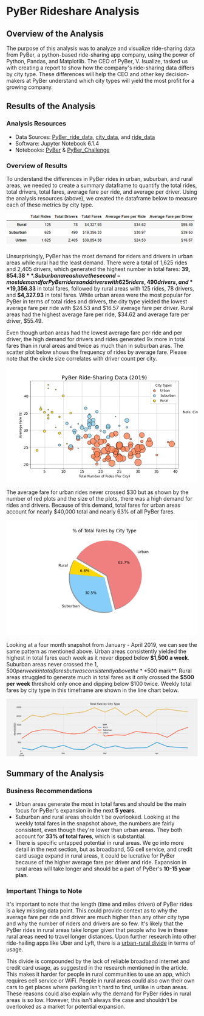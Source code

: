 # PyBer Rideshare Analysis

## Overview of the Analysis

The purpose of this analysis was to analyze and visualize ride-sharing data from PyBer, a python-based ride-sharing app company, using the power of Python, Pandas, and Matplotlib. The CEO of PyBer, V. Isualize, tasked us with creating a report to show how the company's ride-sharing data differs by city type. These differences will help the CEO and other key decision-makers at PyBer understand which city types will yield the most profit for a growing company.

## Results of the Analysis

### Analysis Resources
* Data Sources: [PyBer_ride_data](https://github.com/dwwatson1/PyBer_Analysis/blob/main/Resources/PyBer_ride_data.csv), [city_data](https://github.com/dwwatson1/PyBer_Analysis/blob/main/Resources/city_data.csv), and [ride_data](https://github.com/dwwatson1/PyBer_Analysis/blob/main/Resources/ride_data.csv)
* Software: Jupyter Notebook 6.1.4 
* Notebooks: [PyBer](https://github.com/dwwatson1/PyBer_Analysis/blob/main/PyBer.ipynb) & [PyBer_Challenge](https://github.com/dwwatson1/PyBer_Analysis/blob/main/PyBer_Challenge.ipynb)
 
### Overview of Results 

To understand the differences in PyBer rides in urban, suburban, and rural areas, we needed to create a summary dataframe to quantify the total rides, total drivers, total fares, average fare per ride, and average per driver. Using the analysis resources (above), we created the dataframe below to measure each of these metrics by city type. 

![PyBer_Overview](https://github.com/dwwatson1/PyBer_Analysis/blob/main/analysis/PyBer_Overview.PNG)

Unsurprisingly, PyBer has the most demand for riders and drivers in urban areas while rural had the least demand. There were a total of 1,625 rides and 2,405 drivers, which generated the highest number in total fares: **$39,854.38**. Suburban areas have the second-most demand for PyBer riders and drivers with 625 riders, 490 drivers, and **$19,356.33** in total fares, followed by rural areas with 125 rides, 78 drivers, and **$4,327.93** in total fares. While urban areas were the most popular for PyBer in terms of total rides and drivers, the city type yielded the lowest average fare per ride with $24.53 and $16.57 average fare per driver. Rural areas had the highest average fare per ride, $34.62 and average fare per driver, $55.49.

Even though urban areas had the lowest average fare per ride and per driver, the high demand for drivers and rides generated 9x more in total fares than in rural areas and twice as much than in suburban aras. The scatter plot below shows the frequency of rides by average fare. Please note that the circle size correlates with driver count per city.

![Fig.1](https://github.com/dwwatson1/PyBer_Analysis/blob/main/analysis/Fig1.png)

The average fare for urban rides never crossed $30 but as shown by the number of red plots and the size of the plots, there was a high demand for rides and drivers. Because of this demand, total fares for urban areas account for nearly $40,000 total and nearly 63% of all PyBer fares.

![Fig.5](https://github.com/dwwatson1/PyBer_Analysis/blob/main/analysis/Fig5.png)

Looking at a four month snapshot from January - April 2019, we can see the same pattern as mentioned above. Urban areas consistently yielded the highest in total fares each week as it never dipped below **$1,500 a week**. Suburban areas never crossed the $1,500 per week in total fares but was consistently above the **$500 mark**. Rural areas struggled to generate much in total fares as it only crossed the **$500 per week** threshold only once and dipping below $100 twice. Weekly total fares by city type in this timeframe are shown in the line chart below.

![PyBer_fare_summary](https://github.com/dwwatson1/PyBer_Analysis/blob/main/analysis/PyBer_fare_summary.png)

## Summary of the Analysis

### Business Recommendations

-  Urban areas generate the most in total fares and should be the main focus for PyBer's expansion in the next **5 years**.
-  Suburban and rural areas shouldn't be overlooked. Looking at the weekly total fares in the snapshot above, the numbers are fairly consistent, even though they're lower than urban areas. They both account for **33% of total fares**, which is substantial.
-  There is specific untapped potential in rural areas. We go into more detail in the next section, but as broadband, 5G cell service, and credit card usage expand in rural areas, it could be lucrative for PyBer because of the higher average fare per driver and ride. Expansion in rural areas will take longer and should be a part of PyBer's **10-15 year plan**.

### Important Things to Note
  
It's important to note that the length (time and miles driven) of PyBer rides is a key missing data point. This could provide context as to why the average fare per ride and driver are much higher than any other city type and why the number of riders and drivers are so few. It's likely that the PyBer rides in rural areas take longer given that people who live in these rural areas need to travel longer distances. Upon further research into other ride-hailing apps like Uber and Lyft, there is a [urban-rural divide](https://www.vox.com/the-goods/2019/1/11/18179036/uber-lyft-rural-areas-subscription-model) in terms of usage. 

This divide is compounded by the lack of reliable broadband internet and credit card usage, as suggested in the research mentioned in the article. This makes it harder for people in rural communities to use an app, which requires cell service or WiFi. People in rural areas could also own their own cars to get places where parking isn't hard to find, unlike in urban areas. These reasons could also explain why the demand for PyBer rides in rural areas is so low. However, this isn't always the case and shouldn't be overlooked as a market for potential expansion. 
